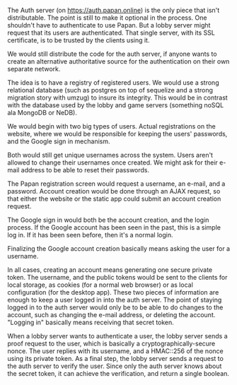 The Auth server (on https://auth.papan.online) is the only piece that isn't distributable. The point is still to make it optional in the process. One shouldn't have to authenticate to use Papan. But a lobby server might request that its users are authenticated. That single server, with its SSL certificate, is to be trusted by the clients using it.

We would still distribute the code for the auth server, if anyone wants to create an alternative authoritative source for the authentication on their own separate network.

The idea is to have a registry of registered users. We would use a strong relational database (such as postgres on top of sequelize and a strong migration story with umzug) to insure its integrity. This would be in contrast with the database used by the lobby and game servers (something noSQL ala MongoDB or NeDB).

We would begin with two big types of users. Actual registrations on the website, where we would be responsible for keeping the users' passwords, and the Google sign in mechanism.

Both would still get unique usernames across the system. Users aren't allowed to change their usernames once created. We might ask for their e-mail address to be able to reset their passwords.

The Papan registration screen would request a username, an e-mail, and a password. Account creation would be done through an AJAX request, so that either the website or the static app could submit an account creation request.

The Google sign in would both be the account creation, and the login process. If the Google account has been seen in the past, this is a simple log in. If it has been seen before, then it's a normal login.

Finalizing the Google account creation basically means asking the user for a username.

In all cases, creating an account means generating one secure private token. The username, and the public tokens would be sent to the clients for local storage, as cookies (for a normal web browser) or as local configuration (for the desktop app). These two pieces of information are enough to keep a user logged in into the auth server. The point of staying logged in to the auth server would only be to be able to do changes to the account, such as changing the e-mail address, or deleting the account. "Logging in" basically means receiving that secret token.

When a lobby server wants to authenticate a user, the lobby server sends a proof request to the user, which is basically a cryptographically-secure nonce. The user replies with its username, and a HMAC::256 of the nonce using its private token. As a final step, the lobby server sends a request to the auth server to verify the user. Since only the auth server knows about the secret token, it can achieve the verification, and return a single boolean.
